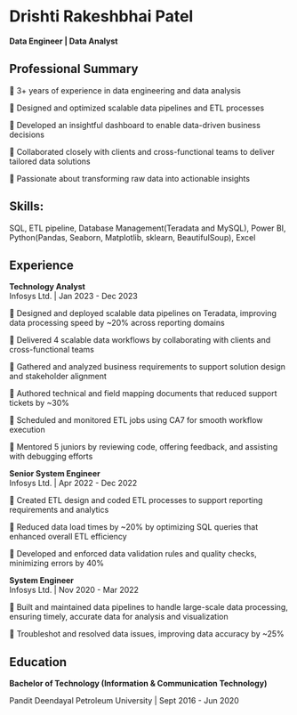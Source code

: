 # Drishti Rakeshbhai Patel

**Data Engineer | Data Analyst**

## Professional Summary

🔹 3+ years of experience in data engineering and data analysis

🔹 Designed and optimized scalable data pipelines and ETL processes

🔹 Developed an insightful dashboard to enable data-driven business decisions

🔹 Collaborated closely with clients and cross-functional teams to deliver tailored data solutions

🔹 Passionate about transforming raw data into actionable insights  


## Skills:

SQL, ETL pipeline, Database Management(Teradata and MySQL), Power BI, Python(Pandas, Seaborn, Matplotlib, sklearn, BeautifulSoup), Excel


## Experience

**Technology Analyst**  
Infosys Ltd. | Jan 2023 - Dec 2023  

🔹 Designed and deployed scalable data pipelines on Teradata, improving data processing speed by ~20% across reporting domains

🔹 Delivered 4 scalable data workflows by collaborating with clients and cross-functional teams 

🔹 Gathered and analyzed business requirements to support solution design and stakeholder alignment

🔹 Authored technical and field mapping documents that reduced support tickets by ~30%

🔹 Scheduled and monitored ETL jobs using CA7 for smooth workflow execution

🔹 Mentored 5 juniors by reviewing code, offering feedback, and assisting with debugging efforts

 
**Senior System Engineer**  
Infosys Ltd. | Apr 2022 - Dec 2022  

🔹 Created ETL design and coded ETL processes to support reporting requirements and analytics

🔹 Reduced data load times by ~20% by optimizing SQL queries that enhanced overall ETL efficiency

🔹 Developed and enforced data validation rules and quality checks, minimizing errors by 40%

 **System Engineer**  
Infosys Ltd. | Nov 2020 - Mar 2022  

🔹 Built and maintained data pipelines to handle large-scale data processing, ensuring timely, accurate data for analysis and visualization

🔹 Troubleshot and resolved data issues, improving data accuracy by ~25% 


## Education

**Bachelor of Technology (Information & Communication Technology)**

Pandit Deendayal Petroleum University | Sept 2016 - Jun 2020

<!--
**Drishti-Patel-98/Drishti-Patel-98** is a ✨ _special_ ✨ repository because its `README.md` (this file) appears on your GitHub profile.

Here are some ideas to get you started:

- 🔭 I’m currently working on ...
- 🌱 I’m currently learning ...
- 👯 I’m looking to collaborate on ...
- 🤔 I’m looking for help with ...
- 💬 Ask me about ...
- 📫 How to reach me: ...
- 😄 Pronouns: ...
- ⚡ Fun fact: ...
-->
